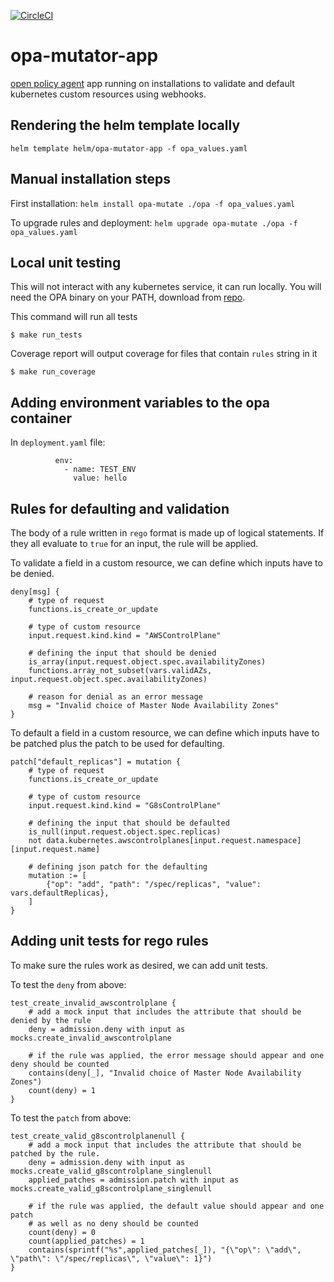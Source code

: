 [![CircleCI](https://circleci.com/gh/giantswarm/opa-mutator-app.svg?style=svg)](https://circleci.com/gh/giantswarm/opa-mutator-app)

# opa-mutator-app
[open policy agent](https://www.openpolicyagent.org/) app running on installations to validate and default kubernetes custom resources using webhooks.

## Rendering the helm template locally
`helm template helm/opa-mutator-app -f opa_values.yaml`

## Manual installation steps
First installation:
`helm install opa-mutate ./opa -f opa_values.yaml`

To upgrade rules and deployment:
`helm upgrade opa-mutate ./opa -f opa_values.yaml`

## Local unit testing
This will not interact with any kubernetes service, it can run locally.
You will need the OPA binary on your PATH, download from [repo](https://github.com/open-policy-agent/opa/releases).

This command will run all tests

`$ make run_tests`

Coverage report will output coverage for files that contain `rules` string in it

`$ make run_coverage`

## Adding environment variables to the opa container
In `deployment.yaml` file:
```
          env:
            - name: TEST_ENV
              value: hello
```

## Rules for defaulting and validation
The body of a rule written in `rego` format is made up of logical statements. 
If they all evaluate to `true` for an input, the rule will be applied. 

To validate a field in a custom resource, we can define which inputs have to be denied.
```
deny[msg] {
    # type of request
    functions.is_create_or_update

    # type of custom resource
    input.request.kind.kind = "AWSControlPlane"

    # defining the input that should be denied
    is_array(input.request.object.spec.availabilityZones)
    functions.array_not_subset(vars.validAZs, input.request.object.spec.availabilityZones)

    # reason for denial as an error message
    msg = "Invalid choice of Master Node Availability Zones"
}
```

To default a field in a custom resource, we can define which inputs have to be patched
plus the patch to be used for defaulting.
```
patch["default_replicas"] = mutation {
    # type of request
    functions.is_create_or_update

    # type of custom resource
    input.request.kind.kind = "G8sControlPlane"

    # defining the input that should be defaulted
    is_null(input.request.object.spec.replicas)
    not data.kubernetes.awscontrolplanes[input.request.namespace][input.request.name]

    # defining json patch for the defaulting
    mutation := [
        {"op": "add", "path": "/spec/replicas", "value": vars.defaultReplicas},
    ]
}
```
## Adding unit tests for rego rules
To make sure the rules work as desired, we can add unit tests.

To test the `deny` from above:
```
test_create_invalid_awscontrolplane {
    # add a mock input that includes the attribute that should be denied by the rule
    deny = admission.deny with input as mocks.create_invalid_awscontrolplane

    # if the rule was applied, the error message should appear and one deny should be counted
    contains(deny[_], "Invalid choice of Master Node Availability Zones")
    count(deny) = 1
}
```

To test the `patch` from above:
```
test_create_valid_g8scontrolplanenull {
    # add a mock input that includes the attribute that should be patched by the rule.
    deny = admission.deny with input as mocks.create_valid_g8scontrolplane_singlenull
    applied_patches = admission.patch with input as mocks.create_valid_g8scontrolplane_singlenull

    # if the rule was applied, the default value should appear and one patch 
    # as well as no deny should be counted
    count(deny) = 0
    count(applied_patches) = 1
    contains(sprintf("%s",applied_patches[_]), "{\"op\": \"add\", \"path\": \"/spec/replicas\", \"value\": 1}")
}
```
